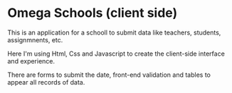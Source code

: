 # Omega Schools (client side)

This is an application for a schooll to submit data like teachers, students, assignmnents, etc.

Here I'm using Html, Css and Javascript to create the client-side interface and experience.

There are forms to submit the date, front-end validation and tables to appear all records of data.


